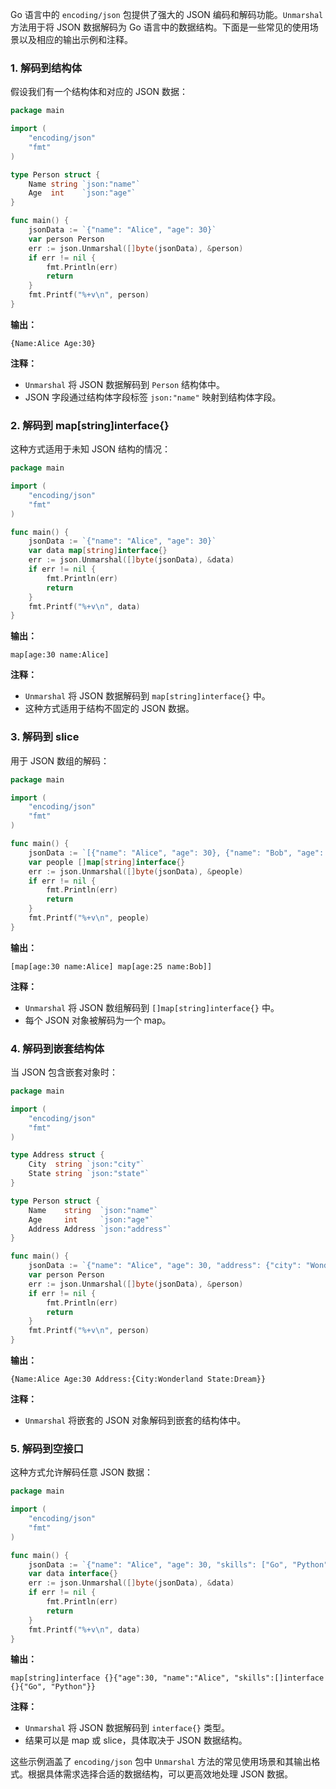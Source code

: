 Go 语言中的 `encoding/json` 包提供了强大的 JSON 编码和解码功能。`Unmarshal` 方法用于将 JSON 数据解码为 Go 语言中的数据结构。下面是一些常见的使用场景以及相应的输出示例和注释。

### 1. 解码到结构体
假设我们有一个结构体和对应的 JSON 数据：

```go
package main

import (
	"encoding/json"
	"fmt"
)

type Person struct {
	Name string `json:"name"`
	Age  int    `json:"age"`
}

func main() {
	jsonData := `{"name": "Alice", "age": 30}`
	var person Person
	err := json.Unmarshal([]byte(jsonData), &person)
	if err != nil {
		fmt.Println(err)
		return
	}
	fmt.Printf("%+v\n", person)
}
```

**输出：**

```
{Name:Alice Age:30}
```

**注释：**
- `Unmarshal` 将 JSON 数据解码到 `Person` 结构体中。
- JSON 字段通过结构体字段标签 `json:"name"` 映射到结构体字段。

### 2. 解码到 map[string]interface{}
这种方式适用于未知 JSON 结构的情况：

```go
package main

import (
	"encoding/json"
	"fmt"
)

func main() {
	jsonData := `{"name": "Alice", "age": 30}`
	var data map[string]interface{}
	err := json.Unmarshal([]byte(jsonData), &data)
	if err != nil {
		fmt.Println(err)
		return
	}
	fmt.Printf("%+v\n", data)
}
```

**输出：**

```
map[age:30 name:Alice]
```

**注释：**
- `Unmarshal` 将 JSON 数据解码到 `map[string]interface{}` 中。
- 这种方式适用于结构不固定的 JSON 数据。

### 3. 解码到 slice
用于 JSON 数组的解码：

```go
package main

import (
	"encoding/json"
	"fmt"
)

func main() {
	jsonData := `[{"name": "Alice", "age": 30}, {"name": "Bob", "age": 25}]`
	var people []map[string]interface{}
	err := json.Unmarshal([]byte(jsonData), &people)
	if err != nil {
		fmt.Println(err)
		return
	}
	fmt.Printf("%+v\n", people)
}
```

**输出：**

```
[map[age:30 name:Alice] map[age:25 name:Bob]]
```

**注释：**
- `Unmarshal` 将 JSON 数组解码到 `[]map[string]interface{}` 中。
- 每个 JSON 对象被解码为一个 map。

### 4. 解码到嵌套结构体
当 JSON 包含嵌套对象时：

```go
package main

import (
	"encoding/json"
	"fmt"
)

type Address struct {
	City  string `json:"city"`
	State string `json:"state"`
}

type Person struct {
	Name    string  `json:"name"`
	Age     int     `json:"age"`
	Address Address `json:"address"`
}

func main() {
	jsonData := `{"name": "Alice", "age": 30, "address": {"city": "Wonderland", "state": "Dream"}}`
	var person Person
	err := json.Unmarshal([]byte(jsonData), &person)
	if err != nil {
		fmt.Println(err)
		return
	}
	fmt.Printf("%+v\n", person)
}
```

**输出：**

```
{Name:Alice Age:30 Address:{City:Wonderland State:Dream}}
```

**注释：**
- `Unmarshal` 将嵌套的 JSON 对象解码到嵌套的结构体中。

### 5. 解码到空接口
这种方式允许解码任意 JSON 数据：

```go
package main

import (
	"encoding/json"
	"fmt"
)

func main() {
	jsonData := `{"name": "Alice", "age": 30, "skills": ["Go", "Python"]}`
	var data interface{}
	err := json.Unmarshal([]byte(jsonData), &data)
	if err != nil {
		fmt.Println(err)
		return
	}
	fmt.Printf("%+v\n", data)
}
```

**输出：**

```
map[string]interface {}{"age":30, "name":"Alice", "skills":[]interface {}{"Go", "Python"}}
```

**注释：**
- `Unmarshal` 将 JSON 数据解码到 `interface{}` 类型。
- 结果可以是 map 或 slice，具体取决于 JSON 数据结构。

这些示例涵盖了 `encoding/json` 包中 `Unmarshal` 方法的常见使用场景和其输出格式。根据具体需求选择合适的数据结构，可以更高效地处理 JSON 数据。